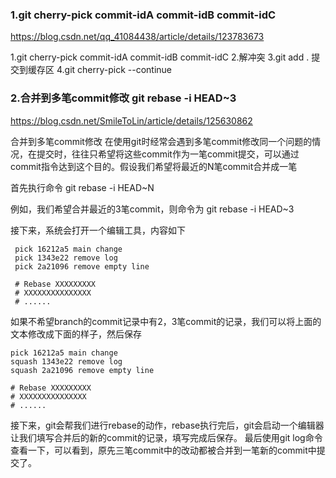### 1.git cherry-pick commit-idA commit-idB commit-idC
https://blog.csdn.net/qq_41084438/article/details/123783673

1.git cherry-pick commit-idA commit-idB commit-idC
2.解冲突
3.git add . 提交到缓存区
4.git cherry-pick --continue

### 2.合并到多笔commit修改 git rebase -i HEAD~3
https://blog.csdn.net/SmileToLin/article/details/125630862

合并到多笔commit修改
在使用git时经常会遇到多笔commit修改同一个问题的情况，在提交时，往往只希望将这些commit作为一笔commit提交，可以通过commit指令达到这个目的。假设我们希望将最近的N笔commit合并成一笔

首先执行命令 git rebase -i HEAD~N

例如，我们希望合并最近的3笔commit，则命令为 git rebase -i HEAD~3

接下来，系统会打开一个编辑工具，内容如下
```
 pick 16212a5 main change
 pick 1343e22 remove log
 pick 2a21096 remove empty line

 # Rebase XXXXXXXXX
 # XXXXXXXXXXXXXXX
 # ......
```

如果不希望branch的commit记录中有2，3笔commit的记录，我们可以将上面的文本修改成下面的样子，然后保存
 ```
 pick 16212a5 main change
 squash 1343e22 remove log
 squash 2a21096 remove empty line

 # Rebase XXXXXXXXX
 # XXXXXXXXXXXXXXX
 # ......
```

接下来，git会帮我们进行rebase的动作，rebase执行完后，git会启动一个编辑器让我们填写合并后的新的commit的记录，填写完成后保存。
最后使用git log命令查看一下，可以看到，原先三笔commit中的改动都被合并到一笔新的commit中提交了。
